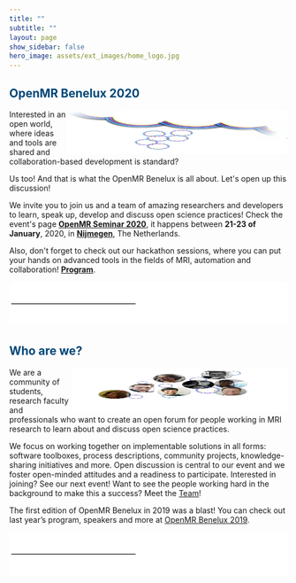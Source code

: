 ```yaml
---
title: ""
subtitle: ""
layout: page
show_sidebar: false
hero_image: assets/ext_images/home_logo.jpg
---
```


## <span style="color:#004777"> OpenMR Benelux 2020 </span> 

<img style="float: right;" src="assets/ext_images/side-column-openmr2020.jpg" width="400" height="80"> 


Interested in an open world, where ideas and tools are shared and collaboration-based development is standard?

Us too! And that is what the OpenMR Benelux is all about. Let's open up this discussion!<br />

We invite you to join us and a team of amazing researchers and developers to learn, speak up, develop and discuss open science practices! Check the event's page [**OpenMR Seminar 2020**](./page-openmrb-2020), it happens between **21-23 of January**, 2020, in  [**Nijmegen**](./page-location-venue.md), The Netherlands.

Also, don't forget to check out our hackathon sessions, where you can put your hands on advanced tools in the fields of MRI, automation and collaboration! [**Program**](./page-program.md).


![alt text](assets/ext_images/post_separator.png)

## <span style="color:#004777"> Who are we? </span>  

<img style="float: right;" src="assets/ext_images/side-column-team.jpg" width="390" height="80"> 

We are a community of students, research faculty and professionals who want to create an open forum for people working in MRI research to learn about and discuss open science practices.

We focus on working together on implementable solutions in all forms: software toolboxes, process descriptions, community projects, knowledge-sharing initiatives and more. Open discussion is central to our event and we foster open-minded attitudes and a readiness to participate. Interested in joining? See our next event! Want to see the people working hard in the background to make this a success? Meet the [Team](./page-team)!

The first edition of OpenMR Benelux in 2019 was a blast! You can check out last year’s program, speakers and more at [OpenMR Benelux 2019](https://openmrbenelux.github.io/openmrb2019/).

![alt text](assets/ext_images/post_separator.png)
